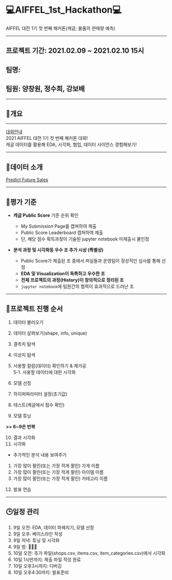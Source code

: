 # 💻AIFFEL_1st_Hackathon💻
AIFFEL 대전 1기 첫 번째 해커톤(캐글; 물품의 판매량 예측)
***
## 프로젝트 기간: 2021.02.09 ~ 2021.02.10 15시
## 팀명:
## 팀원: 양창원, 정수희, 강보배
***
## 📝개요
***
[대회안내](https://www.notion.so/1-c05af8ae7a804dd9a8eb30a2f09ce7fc)  
2021 AIFFEL 대전 1기 첫 번째 해커톤 대회!  
캐글 데이터를 활용해 EDA, 시각화, 협업, 데이터 사이언스 경험해보기!  
***  
## 💾데이터 소개
[Predict Future Sales](https://www.kaggle.com/c/competitive-data-science-predict-future-sales/data)
***
## 📌평가 기준
- **캐글 Public Score** 기준 순위 확인
  - My Submission Page를 캡쳐하여 제출
  - Public Score Leaderboard 캡쳐하여 제출
  - 단, 해당 점수 획득과정이 기술된 jupyter notebook 미제출시 불인정

- **분석 과정 및 시각화등 우수 조 추가 시상 (특별상)**
    - Public Score가 제출된 조 중에서 퍼실들과 운영팀이 정성적인 심사를 통해 선정
     - **EDA 및 Visualization이 독특하고 우수한 조**
     - **전체 프로젝트의 과정(History)이 창의적으로 정리된 조**
     - `jupyter notebook`에 팀원간의 협력이 효과적으로 드러난 조  
***
## 🔐프로젝트 진행 순서
1. 데이터 불러오기  
2. 데이터 살펴보기(shape, info, unique)  
3. 결측치 탐색  
4. 이상치 탐색  
5. 사용할 컬럼(데이터) 확인하기 & 재가공  
5-1. 사용할 데이터에 대한 시각화  

6. 모델 선정  
7. 하이퍼파라미터 설정(초기값)  
8. 테스트(캐글에서 점수 확인)  
9. 모델 튜닝  
  
**>> 6~9은 반복**
  
10. 결과 시각화
11. 시각화
- 추가적인 분석 내용 보여주기  
1) 가장 많이 팔린(또는 가장 적게 팔린) 가게 이름  
2) 가장 많이 팔린(또는 가장 적게 팔린) 아이템 이름  
3) 가장 많이 팔린(또는 가장 적게 팔린) 카테고리 이름  
12. 발표 연습  
***
## 🕒일정 관리
1. 9일 오전: EDA, 데이터 파헤치기, 모델 선정
2. 9일 오후: 베이스라인 작성
3. 9일 저녁: 튜닝 및 시각화
4. 9일 밤: 🏃🏃🏃
5. 10일 오전: 추가 파일(shops.csv, items.csv, item_categories.csv)에서 시각화
6. 10일 1시반까지: 제출 파일 작성 완료
7. 10일 오후3시까지: 디버깅
8. 10일 오후4:30까지: 발표준비
